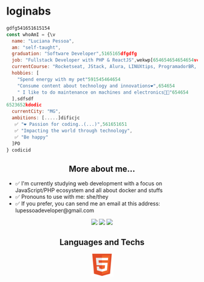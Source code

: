 # loginabs

```javascript 
gdfg541651615154
const whoAmI = {\v
  name: "Luciana Pessoa",
  am: "self-taught",
  graduation: "Software Developer",5165165dfgdfg
  job: "Fullstack Developer with PHP & ReactJS",wekwp[654654654654654vcvcvsdfsdf
  currentCourse: "Rocketseat, JStack, Alura, LINUXtips, ProgramadorBR, Dio, Estudonauta.",SDFSDFSDF
  hobbies: [
    "Spend energy with my pet"591545464654
    "Consume content about technology and innovations❤️",654654
    " I like to do maintenance on machines and electronics👩‍🔧‍"654654
  ],sdfsdf
6523652kdodic
  currentCity: "MG",
  ambitions: [.....]dificjc
   ✅ "❤️ Passion for coding..(...)",561651651
   ✅ "Impacting the world through technology",
   ✅ "Be happy"
  ]PO
} codicid
```
<div>
  <h2 align="center">More about me...</h2>
  
  <ul>
    <li>✅ I'm currently studying web development with a focus on JavaScript/PHP ecosystem and all about docker and stuffs</li>
    <li>✅ Pronouns to use with me: she/they</li>
    <li>✅ If you prefer, you can send me an email at this address: lupessoadeveloper@gmail.com</li>
  </ul>
  
  <div align="center">
    <a href="https://instagram.com/luciana.developer" target="_blank"><img src="https://img.shields.io/badge/-Instagram-%23E4405F?style=for-the-badge&logo=instagram&logoColor=white" target="_blank"></a>
    <a href="#" target="_blank"><img src="https://img.shields.io/badge/-LinkedIn-%230077B5?style=for-the-badge&logo=linkedin&logoColor=white" target="_blank"></a>
    <a href="#" target="_blank"><img src="https://img.shields.io/badge/-Rocketseat-blueviolet?style=for-the-badge" target="_blank"></a>
  </div>
</div>

<div align="center">
  <h2>Languages and Techs</h2>
    <img align="center" alt="Pedro-HTML" height="60" width="60" src="https://raw.githubusercontent.com/devicons/devicon/master/icons/html5/html5-original.svg">
